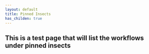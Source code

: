 ```yaml
---
layout: default
title: Pinned Insects
has_childen: true
---
```


## This is a test page that will list the workflows under pinned insects
